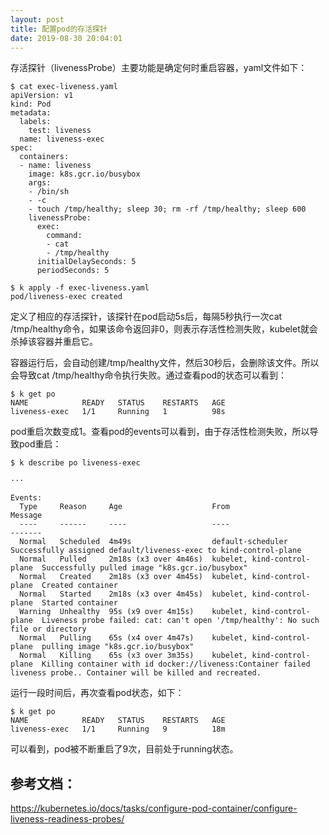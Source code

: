 ```yaml
---
layout: post
title: 配置pod的存活探针
date: 2019-08-30 20:04:01
---
```


存活探针（livenessProbe）主要功能是确定何时重启容器，yaml文件如下：

```
$ cat exec-liveness.yaml
apiVersion: v1
kind: Pod
metadata:
  labels:
    test: liveness
  name: liveness-exec
spec:
  containers:
  - name: liveness
    image: k8s.gcr.io/busybox
    args:
    - /bin/sh
    - -c
    - touch /tmp/healthy; sleep 30; rm -rf /tmp/healthy; sleep 600
    livenessProbe:
      exec:
        command:
        - cat
        - /tmp/healthy
      initialDelaySeconds: 5
      periodSeconds: 5

$ k apply -f exec-liveness.yaml
pod/liveness-exec created
```

定义了相应的存活探针，该探针在pod启动5s后，每隔5秒执行一次cat /tmp/healthy命令，如果该命令返回非0，则表示存活性检测失败，kubelet就会杀掉该容器并重启它。

容器运行后，会自动创建/tmp/healthy文件，然后30秒后，会删除该文件。所以会导致cat /tmp/healthy命令执行失败。通过查看pod的状态可以看到：

```
$ k get po
NAME            READY   STATUS    RESTARTS   AGE
liveness-exec   1/1     Running   1          98s
```

pod重启次数变成1。查看pod的events可以看到，由于存活性检测失败，所以导致pod重启：

```
$ k describe po liveness-exec

···

Events:
  Type     Reason     Age                    From                         Message
  ----     ------     ----                   ----                         -------
  Normal   Scheduled  4m49s                  default-scheduler            Successfully assigned default/liveness-exec to kind-control-plane
  Normal   Pulled     2m18s (x3 over 4m46s)  kubelet, kind-control-plane  Successfully pulled image "k8s.gcr.io/busybox"
  Normal   Created    2m18s (x3 over 4m45s)  kubelet, kind-control-plane  Created container
  Normal   Started    2m18s (x3 over 4m45s)  kubelet, kind-control-plane  Started container
  Warning  Unhealthy  95s (x9 over 4m15s)    kubelet, kind-control-plane  Liveness probe failed: cat: can't open '/tmp/healthy': No such file or directory
  Normal   Pulling    65s (x4 over 4m47s)    kubelet, kind-control-plane  pulling image "k8s.gcr.io/busybox"
  Normal   Killing    65s (x3 over 3m35s)    kubelet, kind-control-plane  Killing container with id docker://liveness:Container failed liveness probe.. Container will be killed and recreated.
```

运行一段时间后，再次查看pod状态，如下：

```
$ k get po
NAME            READY   STATUS    RESTARTS   AGE
liveness-exec   1/1     Running   9          18m
```

可以看到，pod被不断重启了9次，目前处于running状态。

## 参考文档：

https://kubernetes.io/docs/tasks/configure-pod-container/configure-liveness-readiness-probes/
